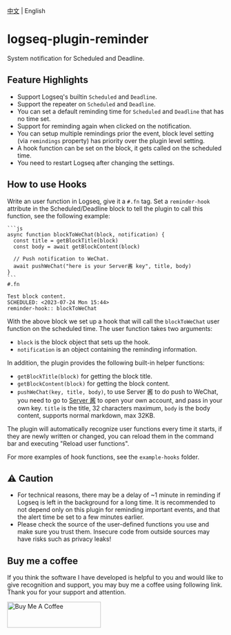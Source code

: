 [中文](README.md) | English

# logseq-plugin-reminder

System notification for Scheduled and Deadline.

## Feature Highlights

- Support Logseq's builtin `Scheduled` and `Deadline`.
- Support the repeater on `Scheduled` and `Deadline`.
- You can set a default reminding time for `Scheduled` and `Deadline` that has no time set.
- Support for reminding again when clicked on the notification.
- You can setup multiple remindings prior the event, block level setting (via `remindings` property) has priority over the plugin level setting.
- A hook function can be set on the block, it gets called on the scheduled time.
- You need to restart Logseq after changing the settings.

## How to use Hooks

Write an user function in Logseq, give it a `#.fn` tag. Set a `reminder-hook` attribute in the Scheduled/Deadline block to tell the plugin to call this function, see the following example:

````
```js
async function blockToWeChat(block, notification) {
  const title = getBlockTitle(block)
  const body = await getBlockContent(block)

  // Push notification to WeChat.
  await pushWeChat("here is your Server酱 key", title, body)
}
```
#.fn
````

```
Test block content.
SCHEDULED: <2023-07-24 Mon 15:44>
reminder-hook:: blockToWeChat
```

With the above block we set up a hook that will call the `blockToWeChat` user function on the scheduled time. The user function takes two arguments:

- `block` is the block object that sets up the hook.
- `notification` is an object containing the reminding information.

In addition, the plugin provides the following built-in helper functions:

- `getBlockTitle(block)` for getting the block title.
- `getBlockContent(block)` for getting the block content.
- `pushWeChat(key, title, body)`, to use Server 酱 to do push to WeChat, you need to go to [Server 酱](https://sct.ftqq.com/) to open your own account, and pass in your own key. `title` is the title, 32 characters maximum, `body` is the body content, supports normal markdown, max 32KB.

The plugin will automatically recognize user functions every time it starts, if they are newly written or changed, you can reload them in the command bar and executing "Reload user functions".

For more examples of hook functions, see the `example-hooks` folder.

## ⚠️ Caution

- For technical reasons, there may be a delay of ~1 minute in reminding if Logseq is left in the background for a long time. It is recommended to not depend only on this plugin for reminding important events, and that the alert time be set to a few minutes earlier.
- Please check the source of the user-defined functions you use and make sure you trust them. Insecure code from outside sources may have risks such as privacy leaks!

## Buy me a coffee

If you think the software I have developed is helpful to you and would like to give recognition and support, you may buy me a coffee using following link. Thank you for your support and attention.

<a href="https://www.buymeacoffee.com/sethyuan" target="_blank"><img src="https://cdn.buymeacoffee.com/buttons/v2/default-blue.png" alt="Buy Me A Coffee" style="height: 60px !important;width: 217px !important;" ></a>
